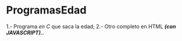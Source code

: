 # ProgramasEdad

1.- Programa *en C* que saca la edad;
2.- Otro completo en HTML ***(con JAVASCRIPT)..***
